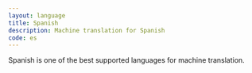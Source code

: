 ```yaml
---
layout: language
title: Spanish
description: Machine translation for Spanish
code: es
---
```


Spanish is one of the best supported languages for machine translation.
